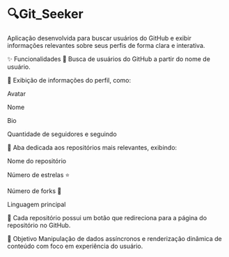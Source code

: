 # 🔍Git_Seeker

 Aplicação desenvolvida para buscar usuários do GitHub e exibir informações relevantes sobre seus perfis de forma clara e interativa.

✨ Funcionalidades
🔎 Busca de usuários do GitHub a partir do nome de usuário.

👤 Exibição de informações do perfil, como:

Avatar

Nome

Bio

Quantidade de seguidores e seguindo

📁 Aba dedicada aos repositórios mais relevantes, exibindo:

Nome do repositório

Número de estrelas ⭐

Número de forks 🍴

Linguagem principal

🔗 Cada repositório possui um botão que redireciona para a página do repositório no GitHub.

📌 Objetivo
Manipulação de dados assíncronos e renderização dinâmica de conteúdo com foco em experiência do usuário.
